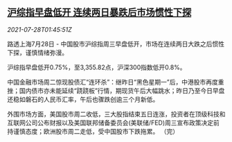 <!--1627437662000-->
[沪综指早盘低开 连续两日暴跌后市场惯性下探](https://cn.reuters.com/article/china-stock-morning-0828-wedn-idCNKBS2EY03P)
------

<div><i>2021-07-28T01:45:51Z</i></div><p>路透上海7月28日 - 中国股市沪综指周三早盘低开，市场在连续两日大跌之后惯性下探，谨慎情绪弥漫。</p><p>沪综指早盘低开0.75%，至3,355.82点，沪深300指数低开0.8%。</p><p>中国金融市场周二惊现股债汇“连环杀”：继昨日“黑色星期一”后，中港股市再度重挫；国内债市亦未能延续“跷跷板”行情，期现货午后大幅跳水；昨日乃至今日早盘还稳如磐石的人民币汇率，午后也骤跌创逾三个月新低。</p><p>外围市场方面，美国股市周二收低，三大股指结束五日连涨，投资者在顶级科技和互联网公司公布财报以及美国联邦储备委员会(美联储/FED)周三宣布政策决定前持谨慎态度；欧洲股市周二走低，受中国股市下跌拖累。 （完）</p>
